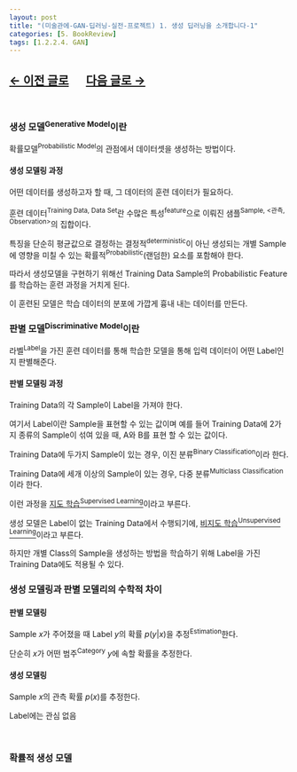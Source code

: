 ```yaml
---
layout: post
title: "(미술관에-GAN-딥러닝-실전-프로젝트) 1. 생성 딥러닝을 소개합니다-1"
categories: [5. BookReview]
tags: [1.2.2.4. GAN]
---
```


## [←  이전 글로](https://maizer2.github.io/5.%20bookreview/2022/05/01/(미술관에-GAN-딥러닝-실전-프로젝트)-0.-서론.html) 　 [다음 글로 →](https://maizer2.github.io/5.%20bookreview/2022/05/00/(미술관에-GAN-딥러닝-실전-프로젝트)-1.-생성-딥러닝을-소개합니다-2.html)

<br/>

### 생성 모델<sup>Generative Model</sup>이란

확률모델<sup>Probabilistic Model</sup>의 관점에서 데이터셋을 생성하는 방법이다.

#### 생성 모델링 과정

어떤 데이터를 생성하고자 할 때, 그 데이터의 훈련 데이터가 필요하다.

훈련 데이터<sup>Training Data, Data Set</sup>란 수많은 특성<sup>feature</sup>으로 이뤄진 샘플<sup>Sample, <관측, Observation></sup>의 집합이다.

특징을 단순히 평균값으로 결정하는 결정적<sup>deterministic</sup>이 아닌 생성되는 개별 Sample에 영향을 미칠 수 있는 확률적<sup>Probabilistic</sup>(랜덤한) 요소를 포함해야 한다.

따라서 생성모델을 구현하기 위해선 Training Data Sample의 Probabilistic Feature를 학습하는 훈련 과정을 거치게 된다.

이 훈련된 모델은 학습 데이터의 분포에 가깝게 흉내 내는 데이터를 만든다.

### 판별 모델<sup>Discriminative Model</sup>이란

라벨<sup>Label</sup>을 가진 훈련 데이터를 통해 학습한 모델을 통해 입력 데이터이 어떤 Label인지 판별해준다.

#### 판별 모델링 과정

Training Data의 각 Sample이 Label을 가져야 한다.

여기서 Label이란 Sample을 표현할 수 있는 값이며 예를 들어 Training Data에 2가지 종류의 Sample이 섞여 있을 때, A와 B를 표현 할 수 있는 값이다.

Training Data에 두가지 Sample이 있는 경우, 이진 분류<sup>Binary Classification</sup>이라 한다.

Training Data에 세개 이상의 Sample이 있는 경우, 다중 분류<sup>Multiclass Classification</sup>이라 한다.

이런 과정을 [지도 학습<sup>Supervised Learning</sup>](https://maizer2.github.io/1.%20computer%20engineering/2022/01/24/%EC%A7%80%EB%8F%84-%ED%95%99%EC%8A%B5.html)이라고 부른다.

생성 모델은 Label이 없는 Training Data에서 수행되기에, [비지도 학습<sup>Unsupervised Learning</sup>](https://maizer2.github.io/1.%20computer%20engineering/2022/02/01/%EB%B9%84%EC%A7%80%EB%8F%84-%ED%95%99%EC%8A%B5.html)이라고 부른다. 

하지만 개별 Class의 Sample을 생성하는 방법을 학습하기 위해 Label을 가진 Training Data에도 적용될 수 있다.

### 생성 모델링과 판별 모델리의 수학적 차이

#### 판별 모델링

Sample $x$가 주어졌을 때 Label $y$의 확률 $p(y|x)$을 추정<sup>Estimation</sup>한다.

단순히 $x$가 어떤 범주<sup>Category</sup> $y$에 속할 확률을 추정한다.

#### 생성 모델링

Sample $x$의 관측 확률 $p(x)$를 추정한다.

Label에는 관심 없음

<br/>

### 확률적 생성 모델